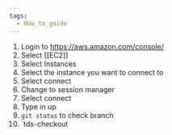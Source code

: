 ```yaml
---
tags:
  - How_to_guide
---
```

1. Login to https://aws.amazon.com/console/
2. Select [[EC2]]
3. Select Instances
4. Select the instance you want to connect to
5. Select connect
6. Change to session manager
7. Select connect
8. Type in up
9. `git status` to check branch
10. `tds-checkout <branch name>